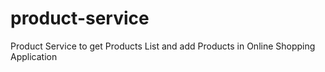 # product-service
Product Service to get Products List and add Products in Online Shopping Application
